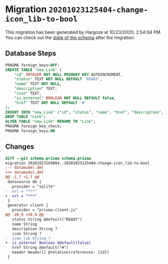# Migration `20201023125404-change-icon_lib-to-bool`

This migration has been generated by Hargoze at 10/23/2020, 2:54:04 PM.
You can check out the [state of the schema](./schema.prisma) after the migration.

## Database Steps

```sql
PRAGMA foreign_keys=OFF;
CREATE TABLE "new_Link" (
    "id" INTEGER NOT NULL PRIMARY KEY AUTOINCREMENT,
    "status" TEXT NOT NULL DEFAULT 'READY',
    "name" TEXT NOT NULL,
    "description" TEXT,
    "icon" TEXT,
    "is_external" BOOLEAN NOT NULL DEFAULT false,
    "href" TEXT NOT NULL DEFAULT '#'
);
INSERT INTO "new_Link" ("id", "status", "name", "href", "description", "icon") SELECT "id", "status", "name", "href", "description", "icon" FROM "Link";
DROP TABLE "Link";
ALTER TABLE "new_Link" RENAME TO "Link";
PRAGMA foreign_key_check;
PRAGMA foreign_keys=ON
```

## Changes

```diff
diff --git schema.prisma schema.prisma
migration 20201023103004..20201023125404-change-icon_lib-to-bool
--- datamodel.dml
+++ datamodel.dml
@@ -1,7 +1,7 @@
 datasource db {
   provider = "sqlite"
-  url = "***"
+  url = "***"
 }
 generator client {
   provider = "prisma-client-js"
@@ -20,9 +20,9 @@
   status String @default("READY")
   name String
   description String ?
   icon String ?
-  icon_lib String ?
+  is_external Boolean @default(false)
   href String @default("#")
   header Header[] @relation(references: [id])
 }
```


